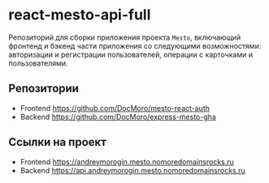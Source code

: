 # react-mesto-api-full
Репозиторий для сборки приложения проекта `Mesto`, включающий фронтенд и бэкенд части приложения со следующими возможностями: авторизации и регистрации пользователей, операции с карточками и пользователями.

## Репозитории
- Frontend https://github.com/DocMoro/mesto-react-auth
- Backend https://github.com/DocMoro/express-mesto-gha

## Ссылки на проект
- Frontend https://andreymorogin.mesto.nomoredomainsrocks.ru
- Backend https://api.andreymorogin.mesto.nomoredomainsrocks.ru